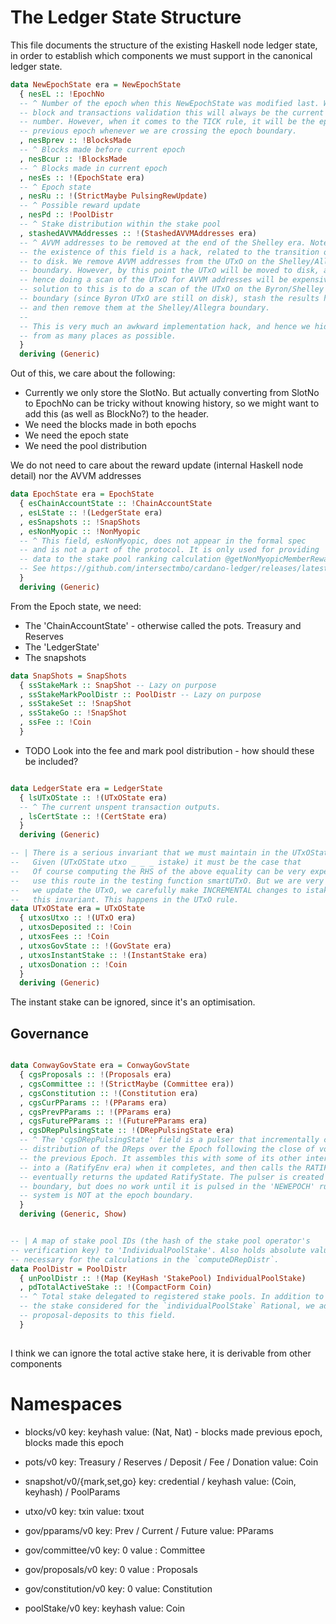 # The Ledger State Structure

This file documents the structure of the existing Haskell node ledger state,
in order to establish which components we must support in the canonical
ledger state.

```haskell
data NewEpochState era = NewEpochState
  { nesEL :: !EpochNo
  -- ^ Number of the epoch when this NewEpochState was modified last. With respect to
  -- block and transactions validation this will always be the current epoch
  -- number. However, when it comes to the TICK rule, it will be the epoch number of the
  -- previous epoch whenever we are crossing the epoch boundary.
  , nesBprev :: !BlocksMade
  -- ^ Blocks made before current epoch
  , nesBcur :: !BlocksMade
  -- ^ Blocks made in current epoch
  , nesEs :: !(EpochState era)
  -- ^ Epoch state
  , nesRu :: !(StrictMaybe PulsingRewUpdate)
  -- ^ Possible reward update
  , nesPd :: !PoolDistr
  -- ^ Stake distribution within the stake pool
  , stashedAVVMAddresses :: !(StashedAVVMAddresses era)
  -- ^ AVVM addresses to be removed at the end of the Shelley era. Note that
  -- the existence of this field is a hack, related to the transition of UTxO
  -- to disk. We remove AVVM addresses from the UTxO on the Shelley/Allegra
  -- boundary. However, by this point the UTxO will be moved to disk, and
  -- hence doing a scan of the UTxO for AVVM addresses will be expensive. Our
  -- solution to this is to do a scan of the UTxO on the Byron/Shelley
  -- boundary (since Byron UTxO are still on disk), stash the results here,
  -- and then remove them at the Shelley/Allegra boundary.
  --
  -- This is very much an awkward implementation hack, and hence we hide it
  -- from as many places as possible.
  }
  deriving (Generic)
```
Out of this, we care about the following:

- Currently we only store the SlotNo. But actually converting from SlotNo to
  EpochNo can be tricky without knowing history, so we might want to add this
  (as well as BlockNo?) to the header.
- We need the blocks made in both epochs
- We need the epoch state
- We need the pool distribution

We do not need to care about the reward update (internal Haskell node detail)
nor the AVVM addresses  


```haskell
data EpochState era = EpochState
  { esChainAccountState :: !ChainAccountState
  , esLState :: !(LedgerState era)
  , esSnapshots :: !SnapShots
  , esNonMyopic :: !NonMyopic
  -- ^ This field, esNonMyopic, does not appear in the formal spec
  -- and is not a part of the protocol. It is only used for providing
  -- data to the stake pool ranking calculation @getNonMyopicMemberRewards@.
  -- See https://github.com/intersectmbo/cardano-ledger/releases/latest/download/pool-ranking.pdf
  }
  deriving (Generic)
```

From the Epoch state, we need:

- The 'ChainAccountState' - otherwise called the pots. Treasury and Reserves
- The 'LedgerState'
- The snapshots

```haskell
data SnapShots = SnapShots
  { ssStakeMark :: SnapShot -- Lazy on purpose
  , ssStakeMarkPoolDistr :: PoolDistr -- Lazy on purpose
  , ssStakeSet :: !SnapShot
  , ssStakeGo :: !SnapShot
  , ssFee :: !Coin
  }
```

- TODO Look into the fee and mark pool distribution - how should these be included?

```haskell

data LedgerState era = LedgerState
  { lsUTxOState :: !(UTxOState era)
  -- ^ The current unspent transaction outputs.
  , lsCertState :: !(CertState era)
  }
  deriving (Generic)

-- | There is a serious invariant that we must maintain in the UTxOState.
--   Given (UTxOState utxo _ _ _ istake) it must be the case that
--   Of course computing the RHS of the above equality can be very expensive, so we only
--   use this route in the testing function smartUTxO. But we are very careful, wherever
--   we update the UTxO, we carefully make INCREMENTAL changes to istake to maintain
--   this invariant. This happens in the UTxO rule.
data UTxOState era = UTxOState
  { utxosUtxo :: !(UTxO era)
  , utxosDeposited :: !Coin
  , utxosFees :: !Coin
  , utxosGovState :: !(GovState era)
  , utxosInstantStake :: !(InstantStake era)
  , utxosDonation :: !Coin
  }
  deriving (Generic)

```
The instant stake can be ignored, since it's an optimisation.

## Governance

```haskell

data ConwayGovState era = ConwayGovState
  { cgsProposals :: !(Proposals era)
  , cgsCommittee :: !(StrictMaybe (Committee era))
  , cgsConstitution :: !(Constitution era)
  , cgsCurPParams :: !(PParams era)
  , cgsPrevPParams :: !(PParams era)
  , cgsFuturePParams :: !(FuturePParams era)
  , cgsDRepPulsingState :: !(DRepPulsingState era)
  -- ^ The 'cgsDRepPulsingState' field is a pulser that incrementally computes the stake
  -- distribution of the DReps over the Epoch following the close of voting at end of
  -- the previous Epoch. It assembles this with some of its other internal components
  -- into a (RatifyEnv era) when it completes, and then calls the RATIFY rule and
  -- eventually returns the updated RatifyState. The pulser is created at the Epoch
  -- boundary, but does no work until it is pulsed in the 'NEWEPOCH' rule, whenever the
  -- system is NOT at the epoch boundary.
  }
  deriving (Generic, Show)

```

```haskell

-- | A map of stake pool IDs (the hash of the stake pool operator's
-- verification key) to 'IndividualPoolStake'. Also holds absolute values
-- necessary for the calculations in the `computeDRepDistr`.
data PoolDistr = PoolDistr
  { unPoolDistr :: !(Map (KeyHash 'StakePool) IndividualPoolStake)
  , pdTotalActiveStake :: !(CompactForm Coin)
  -- ^ Total stake delegated to registered stake pools. In addition to
  -- the stake considered for the `individualPoolStake` Rational, we add
  -- proposal-deposits to this field.
  }
  
```

I think we can ignore the total active stake here, it is derivable from
other components

# Namespaces

- blocks/v0
  key: keyhash
  value: (Nat, Nat) - blocks made previous epoch, blocks made this epoch

- pots/v0
  key: Treasury / Reserves / Deposit / Fee / Donation
  value: Coin

- snapshot/v0/{mark,set,go}
  key: credential / keyhash
  value: (Coin, keyhash) / PoolParams

- utxo/v0
  key: txin
  value: txout

- gov/pparams/v0
  key: Prev / Current / Future
  value: PParams

- gov/committee/v0
  key: 0
  value : Committee

- gov/proposals/v0
  key: 0
  value : Proposals

- gov/constitution/v0
  key: 0
  value: Constitution

- poolStake/v0
  key: keyhash
  value: Coin
